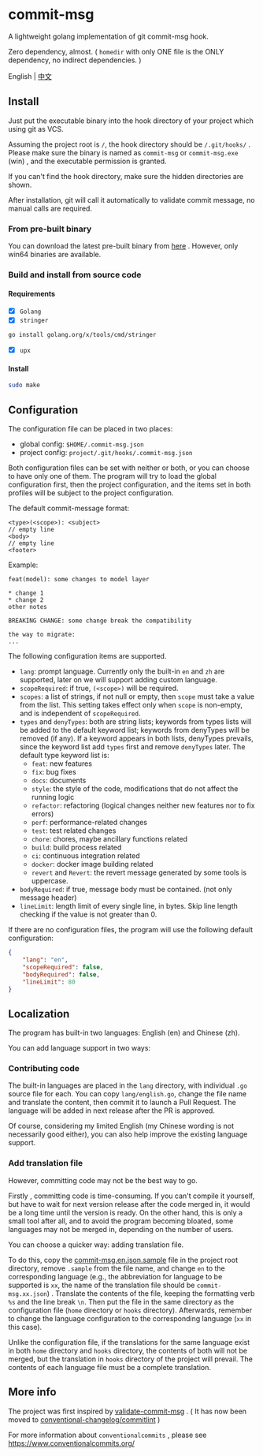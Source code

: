 # commit-msg

A lightweight golang implementation of git commit-msg hook.

Zero dependency, almost. ( `homedir` with only ONE file is the ONLY dependency, no indirect dependencies. )

English | [中文](./README_zh.md)



## Install

Just put the executable binary into the hook directory of your project which using git as VCS.

Assuming the project root is `/`, the hook directory should be `/.git/hooks/` . Please make sure the binary is named as `commit-msg` or `commit-msg.exe` (win) , and the executable permission is granted.

If you can't find the hook directory, make sure the hidden directories are shown.



After installation, git will call it automatically to validate commit message, no manual calls are required.

### From pre-built binary

You can download the latest pre-built binary from [here](https://github.com/JayceChant/commit-msg/releases) . However, only win64 binaries are available.



### Build and install from source code

#### Requirements
- [x] `Golang`
- [x] `stringer`
```sh
go install golang.org/x/tools/cmd/stringer
```
- [x] `upx`

#### Install
```sh
sudo make
```


## Configuration

The configuration file can be placed in two places:

* global config: `$HOME/.commit-msg.json`
* project config: `project/.git/hooks/.commit-msg.json`

Both configuration files can be set with neither or both, or you can choose to have only one of them. The program will try to load the global configuration first, then the project configuration, and the items set in both profiles will be subject to the project configuration.

The default commit-message format:

```
<type>(<scope>): <subject>
// empty line
<body>
// empty line
<footer>
```

Example:

```
feat(model): some changes to model layer

* change 1
* change 2
other notes

BREAKING CHANGE: some change break the compatibility

the way to migrate:
...
```

The following configuration items are supported.

* `lang`: prompt language. Currently only the built-in `en` and `zh` are supported, later on we will support adding custom language.
* `scopeRequired`: if true, `(<scope>)` will be required.
* `scopes`: a list of strings, if not null or empty, then `scope` must take a value from the list. This setting takes effect only when `scope` is non-empty, and is independent of `scopeRequired`.
* `types` and `denyTypes`: both are string lists; keywords from types lists will be added to the default keyword list; keywords from denyTypes will be removed (if any). If a keyword appears in both lists, denyTypes prevails, since the keyword list add `types` first and remove `denyTypes` later.
  The default type keyword list is:
  * `feat`: new features
  * `fix`: bug fixes
  * `docs`: documents
  * `style`: the style of the code, modifications that do not affect the running logic
  * `refactor`: refactoring (logical changes neither new features nor to fix errors)
  * `perf`: performance-related changes
  * `test`: test related changes
  * `chore`: chores, maybe ancillary functions related
  * `build`: build process related
  * `ci`: continuous integration related
  * `docker`: docker image building related
  * `revert` and `Revert`: the revert message generated by some tools is uppercase.
* `bodyRequired`: if true, message body must be contained. (not only message header)
* `lineLimit`: length limit of every single line, in bytes. Skip line length checking if the value is not greater than 0.

If there are no configuration files, the program will use the following default configuration:

```json
{
    "lang": "en",
    "scopeRequired": false,
    "bodyRequired": false,
    "lineLimit": 80
}
```

## Localization

The program has built-in two languages: English (en) and Chinese (zh).

You can add language support in two ways:

### Contributing code

The built-in languages are placed in the `lang` directory, with individual `.go` source file for each. You can copy `lang/english.go`, change the file name and translate the content, then commit it to launch a Pull Request. The language will be added in next release after the PR is approved.

Of course, considering my limited English (my Chinese wording is not necessarily good either), you can also help improve the existing language support.

### Add translation file

However, committing code may not be the best way to go.

Firstly , committing code is time-consuming. If you can't compile it yourself, but have to wait for next version release after the code merged in, it would be a long time until the version is ready. On the other hand, this is only a small tool after all, and to avoid the program becoming bloated, some languages may not be merged in, depending on the number of users.

You can choose a quicker way: adding translation file.

To do this, copy the [commit-msg.en.json.sample](./commit-msg.en.json.sample) file in the project root directory, remove `.sample` from the file name, and change `en` to the corresponding language (e.g., the abbreviation for language to be supported is `xx`, the name of the translation file should be `commit-msg.xx.json`) . Translate the contents of the file, keeping the formatting verb `%s` and the line break `\n`. Then put the file in the same directory as the configuration file (`home` directory or `hooks` directory). Afterwards, remember to change the language configuration to the corresponding language (`xx` in this case).

Unlike the configuration file, if the translations for the same language exist in both `home` directory and `hooks` directory, the contents of both will not be merged, but the translation in `hooks` directory of the project will prevail. The contents of each language file must be a complete translation.

## More info

The project was first inspired by [validate-commit-msg](https://github.com/conventional-changelog-archived-repos/validate-commit-msg) . ( It has now been moved to  [conventional-changelog/commitlint](https://github.com/conventional-changelog/commitlint) )

For more information about `conventionalcommits` , please see https://www.conventionalcommits.org/

